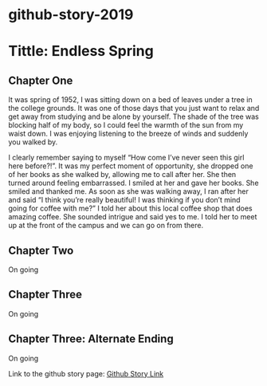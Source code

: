 # github-story-2019


# Tittle: Endless Spring

## Chapter One
It was spring of 1952, I was sitting down on a bed of leaves under a tree in the college grounds. It was one of those days that you just want to relax and get away from studying and be alone by yourself. The shade of the tree was blocking half of my body, so I could feel the warmth of the sun from my waist down. I was enjoying listening to the breeze of winds and suddenly you walked by.

I clearly remember saying to myself “How come I’ve never seen this girl here before?!”.
It was my perfect moment of opportunity, she dropped one of her books as she walked by, allowing me to call after her. She then turned around feeling embarrassed. I smiled at her and gave her books. She smiled and thanked me. As soon as she was walking away, I ran after her and said “I think you’re really beautiful! I was thinking if you don’t mind going for coffee with me?” I told her about this local coffee shop that does amazing coffee. She sounded intrigue and said yes to me. I told her to meet up at the front of the campus and we can go on from there.


## Chapter Two
On going

## Chapter Three
On going

## Chapter Three: Alternate Ending
On going 


Link to the github story page: [Github Story Link](https://carlpagayonan.github.io/github-story-2019/)